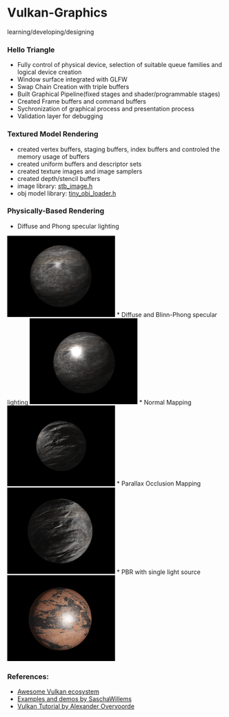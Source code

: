 # Vulkan-Graphics
learning/developing/designing

<h3>Hello Triangle</h3>

* Fully control of physical device, selection of suitable queue families and logical device creation
* Window surface integrated with GLFW
* Swap Chain Creation with triple buffers
* Built Graphical Pipeline(fixed stages and shader/programmable stages)
* Created Frame buffers and command buffers
* Sychronization of graphical process and presentation process
* Validation layer for debugging

<h3>Textured Model Rendering</h3>

* created vertex buffers, staging buffers, index buffers and controled the memory usage of buffers
* created uniform buffers and descriptor sets
* created texture images and image samplers
* created depth/stencil buffers
* image library: <a href='https://github.com/nothings/stb'>stb_image.h</a>
* obj model library: <a href='https://github.com/syoyo/tinyobjloader'>tiny_obj_loader.h</a>

<h3>Physically-Based Rendering</h3>

* Diffuse and Phong specular lighting
<img src="https://github.com/wangkepfe/Vulkan-Graphics/blob/master/Demo/basic_lighting.PNG" style="width: 250px;"/>
* Diffuse and Blinn-Phong specular lighting
<img src="https://github.com/wangkepfe/Vulkan-Graphics/blob/master/Demo/basic_lighting_Blinn_phong.PNG" style="width: 250px;"/>
* Normal Mapping
<img src="https://github.com/wangkepfe/Vulkan-Graphics/blob/master/Demo/normal_mapping.PNG" style="width: 250px;"/>
* Parallax Occlusion Mapping
<img src="https://github.com/wangkepfe/Vulkan-Graphics/blob/master/Demo/parallax_mapping.PNG" style="width: 250px;"/>
* PBR with single light source
<img src="https://github.com/wangkepfe/Vulkan-Graphics/blob/master/Demo/PBR.PNG" style="width: 250px;"/>

<h3>References: </h3>

* <a href='http://vinjn.github.io/awesome-vulkan/'>Awesome Vulkan ecosystem</a>
* <a href='https://github.com/SaschaWillems/Vulkan'>Examples and demos by SaschaWillems</a>
* <a href='https://vulkan-tutorial.com/Introduction'>Vulkan Tutorial by Alexander Overvoorde</a>
